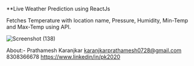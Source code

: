 **Live Weather Prediction using ReactJs

Fetches Temperature with location name, Pressure, Humidity, Min-Temp and Max-Temp using API.

![Screenshot (138)](https://user-images.githubusercontent.com/78137711/149131392-b7878e6a-0cf1-466a-9c0b-4c6bee475bba.png)

About:-
Prathamesh Karanjkar
karanjkarprathamesh0728@gmail.com
8308366678
https://www.linkedin/in/pk2020
